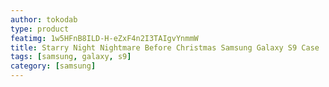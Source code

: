 ```yaml
---
author: tokodab
type: product
featimg: 1w5HFnB8ILD-H-eZxF4n2I3TAIgvYnmmW
title: Starry Night Nightmare Before Christmas Samsung Galaxy S9 Case
tags: [samsung, galaxy, s9]
category: [samsung]
---
```

